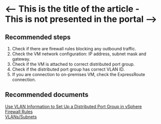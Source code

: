 # <-- This is the title of the article - This is not presented in the portal --> 

## **Recommended steps**

1. Check if there are firewall rules blocking any outbound traffic. <br>
2. Check the VM network configuration: IP address, subnet mask and gateway. <br>
3. Check if the VM is attached to correct distributed port group. <br>
4. Check if the distributed port group has correct VLAN ID. <br>
5. If you are connection to on-premises VM, check the ExpressRoute connection. <br>

## **Recommended documents**

[Use VLAN Information to Set Up a Distributed Port Group in vSphere](https://docs.cloudsimple.com/csportal/network/vlansubnet/#use-vlan-information-to-set-up-a-distributed-port-group-in-vsphere)<br>
[Firewall Rules](https://docs.cloudsimple.com/csportal/network/firewall/#firewall-rules)<br>
[VLANs/Subnets](https://docs.cloudsimple.com/csportal/network/vlansubnet/)<br>